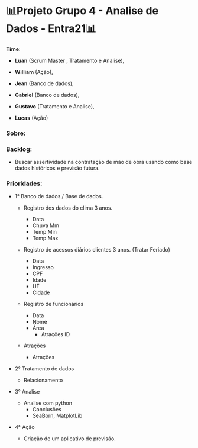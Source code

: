 # 📊Projeto Grupo 4 - Analise de Dados - Entra21📊
**Time**: 

- **Luan** (Scrum Master , Tratamento e Analise),

- **William** (Ação), 

- **Jean** (Banco de dados),

- **Gabriel** (Banco de dados), 

- **Gustavo** (Tratamento e Analise), 

- **Lucas** (Ação) 

### **Sobre:**



### **Backlog:** 

- Buscar assertividade na contratação de mão de obra usando como base dados históricos e previsão futura.



### **Prioridades:** 

- 1° Banco de dados / Base de dados.	

  - Registro dos dados do clima 3 anos. 

    - Data
    - Chuva Mm
    - Temp Min
    - Temp Max

  - Registro de acessos diários clientes 3 anos. (Tratar Feriado) 

    - Data
    - Ingresso
    - CPF
    - Idade
    - UF
    - Cidade

  - Registro de funcionários

    - Data
    - Nome
    - Área
      - Atrações ID		

  -  Atrações
      - Atrações

    

- 2° Tratamento de dados
  - Relacionamento

- 3° Analise
  - Analise com python
    - Conclusões
    - SeaBorn, MatplotLib

- 4° Ação
  - Criação de um aplicativo de previsão.

